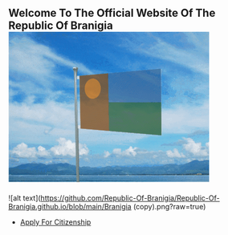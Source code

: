 ## Welcome To The Official Website Of The Republic Of Branigia ![alt text](https://github.com/Republic-Of-Branigia/Republic-Of-Branigia.github.io/blob/main/makesweet-wxn9nn.gif?raw=true)
![alt text](https://github.com/Republic-Of-Branigia/Republic-Of-Branigia.github.io/blob/main/Branigia (copy).png?raw=true)


- [Apply For Citizenship](https://forms.gle/zJMKCpoiXqyzePmu6)
